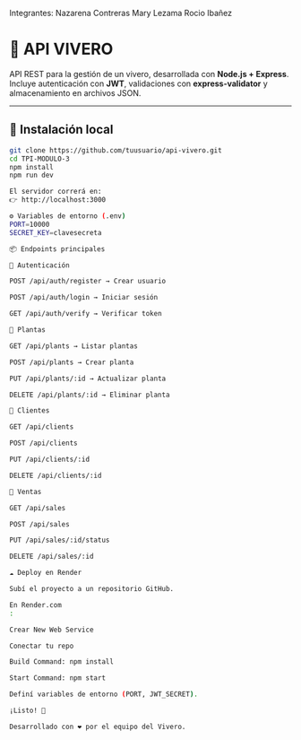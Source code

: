 Integrantes:
Nazarena Contreras
Mary Lezama
Rocio Ibañez 


# 🌱 API VIVERO

API REST para la gestión de un vivero, desarrollada con **Node.js + Express**.  
Incluye autenticación con **JWT**, validaciones con **express-validator** y almacenamiento en archivos JSON.

---

## 🚀 Instalación local

```bash
git clone https://github.com/tuusuario/api-vivero.git
cd TPI-MODULO-3
npm install
npm run dev

El servidor correrá en:
👉 http://localhost:3000

⚙️ Variables de entorno (.env)
PORT=10000
SECRET_KEY=clavesecreta

📦 Endpoints principales

🔐 Autenticación

POST /api/auth/register → Crear usuario

POST /api/auth/login → Iniciar sesión

GET /api/auth/verify → Verificar token

🌿 Plantas

GET /api/plants → Listar plantas

POST /api/plants → Crear planta

PUT /api/plants/:id → Actualizar planta

DELETE /api/plants/:id → Eliminar planta

👥 Clientes

GET /api/clients

POST /api/clients

PUT /api/clients/:id

DELETE /api/clients/:id

🛒 Ventas

GET /api/sales

POST /api/sales

PUT /api/sales/:id/status

DELETE /api/sales/:id

☁️ Deploy en Render

Subí el proyecto a un repositorio GitHub.

En Render.com
:

Crear New Web Service

Conectar tu repo

Build Command: npm install

Start Command: npm start

Definí variables de entorno (PORT, JWT_SECRET).

¡Listo! 🚀

Desarrollado con ❤️ por el equipo del Vivero.
